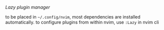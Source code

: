 *Lazy plugin manager*

to be placed in `~/.config/nvim`, most dependencies are installed automatically.
to configure plugins from within nvim, use `:Lazy` in nvim cli
